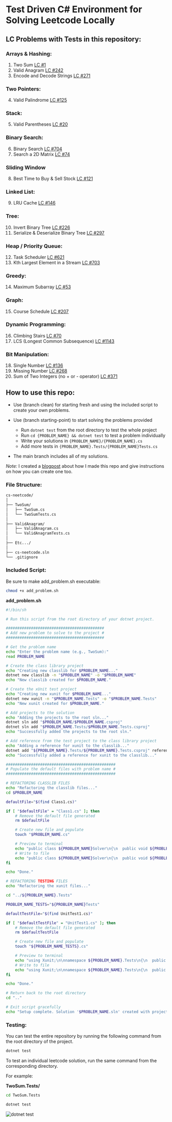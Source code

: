# Test Driven C# Environment for Solving Leetcode Locally

## LC Problems with Tests in this repository:

### Arrays & Hashing:

1. Two Sum [LC #1](https://leetcode.com/problems/two-sum/description/)
2. Valid Anagram [LC #242](https://leetcode.com/problems/valid-anagram/description/)
3. Encode and Decode Strings [LC #271](https://neetcode.io/problems/string-encode-and-decode)

### Two Pointers:

4. Valid Palindrome [LC #125](https://leetcode.com/problems/valid-palindrome/description/)

### Stack:

5. Valid Parentheses [LC #20](https://leetcode.com/problems/valid-parentheses/description/)

### Binary Search:

6. Binary Search [LC #704](https://leetcode.com/problems/binary-search/description/)
7. Search a 2D Matrix [LC #74](https://leetcode.com/problems/search-a-2d-matrix/description/)

### Sliding Window

8. Best Time to Buy & Sell Stock [LC #121](https://leetcode.com/problems/best-time-to-buy-and-sell-stock/description/)

### Linked List:

9. LRU Cache [LC #146](https://leetcode.com/problems/lru-cache/description/)

### Tree:

10. Invert Binary Tree [LC #226](https://leetcode.com/problems/invert-binary-tree/description/)
11. Serialize & Deserialize Binary Tree [LC #297](https://leetcode.com/problems/serialize-and-deserialize-binary-tree/description/)

### Heap / Priority Queue:

12. Task Scheduler [LC #621](https://leetcode.com/problems/task-scheduler/description/)
13. Kth Largest Element in a Stream [LC #703](https://leetcode.com/problems/kth-largest-element-in-a-stream/description/)

### Greedy:

14. Maximum Subarray [LC #53](https://leetcode.com/problems/maximum-subarray/description/)

### Graph:

15. Course Schedule [LC #207](https://leetcode.com/problems/course-schedule/description/)

### Dynamic Programming:

16. Climbing Stairs [LC #70](https://leetcode.com/problems/climbing-stairs/description/)
17. LCS (Longest Common Subsequence) [LC #1143](https://leetcode.com/problems/longest-common-subsequence/description/)

### Bit Manipulation:

18. Single Number [LC #136](https://leetcode.com/problems/single-number/description/)
19. Missing Number [LC #268](https://leetcode.com/problems/missing-number/description/)
20. Sum of Two Integers (no + or - operator) [LC #371](https://leetcode.com/problems/sum-of-two-integers/description/)

## How to use this repo:

- Use (branch clean) for starting fresh and using the included script to create your own problems.

- Use (branch starting-point) to start solving the problems provided

  - Run `dotnet test` from the root directory to test the whole project
  - Run `cd {PROBLEM_NAME} && dotnet test` to test a problem individually
  - Write your solutions in `{PROBLEM_NAME}/{PROBLEM_NAME}.cs`
  - Add more tests in `{PROBLEM_NAME}.Tests/{PROBLEM_NAME}Tests.cs`

- The main branch includes all of my solutions.

_Note:_ I created a [blogpost](https://www.haydenhanson.dev/blog/test-driven-c-sharp) about how I made this repo and give instructions on how you can create one too.

### File Structure:

```sh
cs-neetcode/
│
├── TwoSum/
│   ├── TwoSum.cs
│   └── TwoSumTests.cs
│
├── ValidAnagram/
│   ├── ValidAnagram.cs
│   └── ValidAnagramTests.cs
│
├── Etc.../
│
├── cs-neetcode.sln
└── .gitignore
```

### Included Script:

Be sure to make add_problem.sh executable:

```sh
chmod +x add_problem.sh
```

**add_problem.sh**

```sh
#!/bin/sh

# Run this script from the root directory of your dotnet project.

###########################################
# Add new problem to solve to the project #
###########################################

# Get the problem name
echo "Enter the problem name (e.g., TwoSum):"
read PROBLEM_NAME

# Create the class library project
echo "Creating new classlib for $PROBLEM_NAME..."
dotnet new classlib -n "$PROBLEM_NAME" -o "$PROBLEM_NAME"
echo "New classlib created for $PROBLEM_NAME."

# Create the xUnit test project
echo "Creating new xunit for $PROBLEM_NAME..."
dotnet new xunit -n "$PROBLEM_NAME.Tests" -o "$PROBLEM_NAME.Tests"
echo "New xunit created for $PROBLEM_NAME."

# Add projects to the solution
echo "Adding the projects to the root sln..."
dotnet sln add "$PROBLEM_NAME/$PROBLEM_NAME.csproj"
dotnet sln add "$PROBLEM_NAME.Tests/$PROBLEM_NAME.Tests.csproj"
echo "Successfully added the projects to the root sln."

# Add reference from the test project to the class library project
echo "Adding a reference for xunit to the classlib..."
dotnet add "${PROBLEM_NAME}.Tests/${PROBLEM_NAME}.Tests.csproj" reference "$PROBLEM_NAME/$PROBLEM_NAME.csproj"
echo "Successfully added a reference for xunit to the classlib..."

################################################
# Populate the default files with problem name #
################################################

# REFACTORING CLASSLIB FILES
echo "Refactoring the classlib files..."
cd $PROBLEM_NAME

defaultFile="$(find Class1.cs)"

if [ "$defaultFile" = "Class1.cs" ]; then
	# Remove the default file generated
	rm $defaultFile

	# Create new file and populate
	touch "$PROBLEM_NAME.cs"

	# Preview to terminal
	echo "public class ${PROBLEM_NAME}Solver\n{\n  public void ${PROBLEM_NAME}()\n  {\n    // Your implementation here...\n    throw new ArgumentException(\"No ContainsDuplicate solution\");\n  }\n}\n"
	# Write to file
	echo "public class ${PROBLEM_NAME}Solver\n{\n  public void ${PROBLEM_NAME}()\n  {\n    // Your implementation here...\n    throw new ArgumentException(\"No ContainsDuplicate solution\");\n  }\n}\n" >> "${PROBLEM_NAME}.cs"
fi

echo "Done."

# REFACTORING TESTING FILES
echo "Refactoring the xunit files..."

cd "../${PROBLEM_NAME}.Tests"

PROBLEM_NAME_TESTS="${PROBLEM_NAME}Tests"

defaultTestFile="$(find UnitTest1.cs)"

if [ "$defaultTestFile" = "UnitTest1.cs" ]; then
	# Remove the default file generated
	rm $defaultTestFile

	# Create new file and populate
	touch "${PROBLEM_NAME_TESTS}.cs"

	# Preview to terminal
	echo "using Xunit;\n\nnamespace ${PROBLEM_NAME}.Tests\n{\n  public class ${PROBLEM_NAME_TESTS}\n  {\n    [Fact]\n    public void Test${PROBLEM_NAME}()\n    {\n    }\n  }\n}\n"
	# Write to file
	echo "using Xunit;\n\nnamespace ${PROBLEM_NAME}.Tests\n{\n  public class ${PROBLEM_NAME_TESTS}\n  {\n    [Fact]\n    public void Test${PROBLEM_NAME}()\n    {\n    }\n  }\n}\n" >> "${PROBLEM_NAME_TESTS}.cs"
fi

echo "Done."

# Return back to the root directory
cd ".."

# Exit script gracefully
echo "Setup complete. Solution '$PROBLEM_NAME.sln' created with projects '$PROBLEM_NAME' and '${PROBLEM_NAME}.Tests'."
```

### Testing:

You can test the entire repository by running the following command from the root directory of the project.

```sh
dotnet test
```

To test an individual leetcode solution, run the same command from the corresponding directory.

For example:

**TwoSum.Tests/**

```sh
cd TwoSum.Tests

dotnet test
```

![dotnet test](https://www.haydenhanson.dev/images/posts/test-driven-c-sharp/example.png)
